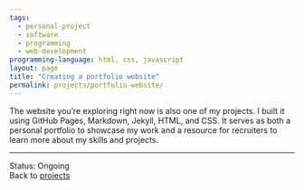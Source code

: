 ```yaml
---
tags:
  - personal-project
  - software
  - programming
  - web-development
programming-language: html, css, javascript
layout: page
title: "Creating a portfolio website"
permalink: projects/portfolio-website/
---
```


The website you’re exploring right now is also one of my projects. I built it using GitHub Pages, Markdown, Jekyll, HTML, and CSS. It serves as both a personal portfolio to showcase my work and a resource for recruiters to learn more about my skills and projects.

---
Status: Ongoing   
Back to [projects](projects.md)